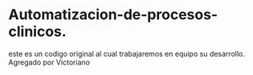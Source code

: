 # Automatizacion-de-procesos-clinicos.
este es un codigo original al cual trabajaremos en equipo su desarrollo.
Agregado por Victoriano
